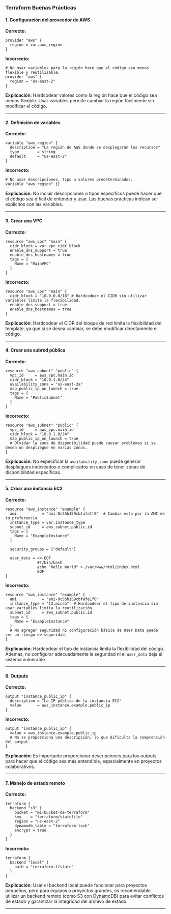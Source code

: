### Terraform Buenas Prácticas

#### 1. **Configuración del proveedor de AWS**
**Correcto:**
```hcl
provider "aws" {
  region = var.aws_region
}
```

**Incorrecto:**
```hcl
# No usar variables para la región hace que el código sea menos flexible y reutilizable.
provider "aws" {
  region = "us-east-2"
}
```
**Explicación**: Hardcodear valores como la región hace que el código sea menos flexible. Usar variables permite cambiar la región fácilmente sin modificar el código.

---

#### 2. **Definición de variables**
**Correcto:**
```hcl
variable "aws_region" {
  description = "La región de AWS donde se desplegarán los recursos"
  type        = string
  default     = "us-east-2"
}
```

**Incorrecto:**
```hcl
# No usar descripciones, tipo o valores predeterminados.
variable "aws_region" {}
```
**Explicación**: No incluir descripciones o tipos específicos puede hacer que el código sea difícil de entender y usar. Las buenas prácticas indican ser explícitos con las variables.

---

#### 3. **Crear una VPC**
**Correcto:**
```hcl
resource "aws_vpc" "main" {
  cidr_block = var.vpc_cidr_block
  enable_dns_support = true
  enable_dns_hostnames = true
  tags = {
    Name = "MainVPC"
  }
}
```

**Incorrecto:**
```hcl
resource "aws_vpc" "main" {
  cidr_block = "10.0.0.0/16" # Hardcodear el CIDR sin utilizar variables limita la flexibilidad.
  enable_dns_support = true
  enable_dns_hostnames = true
}
```
**Explicación**: Hardcodear el CIDR del bloque de red limita la flexibilidad del template, ya que si se desea cambiar, se debe modificar directamente el código.

---

#### 4. **Crear una subred pública**
**Correcto:**
```hcl
resource "aws_subnet" "public" {
  vpc_id     = aws_vpc.main.id
  cidr_block = "10.0.1.0/24"
  availability_zone = "us-east-2a"
  map_public_ip_on_launch = true
  tags = {
    Name = "PublicSubnet"
  }
}
```

**Incorrecto:**
```hcl
resource "aws_subnet" "public" {
  vpc_id     = aws_vpc.main.id
  cidr_block = "10.0.1.0/24"
  map_public_ip_on_launch = true
  # Olvidar la zona de disponibilidad puede causar problemas si se desea un despliegue en varias zonas.
}
```
**Explicación**: No especificar la `availability_zone` puede generar despliegues indeseados o complicados en caso de tener zonas de disponibilidad específicas.

---

#### 5. **Crear una instancia EC2**
**Correcto:**
```hcl
resource "aws_instance" "example" {
  ami           = "ami-0c55b159cbfafe1f0"  # Cambia esto por la AMI de tu preferencia
  instance_type = var.instance_type
  subnet_id     = aws_subnet.public.id
  tags = {
    Name = "ExampleInstance"
  }
  
  security_groups = ["default"]

  user_data = <<-EOF
              #!/bin/bash
              echo "Hello World" > /var/www/html/index.html
              EOF
}
```

**Incorrecto:**
```hcl
resource "aws_instance" "example" {
  ami           = "ami-0c55b159cbfafe1f0"  
  instance_type = "t2.micro"  # Hardcodear el tipo de instancia sin usar variables limita la reutilización.
  subnet_id     = aws_subnet.public.id
  tags = {
    Name = "ExampleInstance"
  }
  # No agregar seguridad ni configuración básica de User Data puede ser un riesgo de seguridad.
}
```
**Explicación**: Hardcodear el tipo de instancia limita la flexibilidad del código. Además, no configurar adecuadamente la seguridad ni el `user_data` deja el sistema vulnerable.

---

#### 6. **Outputs**
**Correcto:**
```hcl
output "instance_public_ip" {
  description = "La IP pública de la instancia EC2"
  value       = aws_instance.example.public_ip
}
```

**Incorrecto:**
```hcl
output "instance_public_ip" {
  value = aws_instance.example.public_ip
  # No se proporciona una descripción, lo que dificulta la comprensión del output.
}
```
**Explicación**: Es importante proporcionar descripciones para los outputs para hacer que el código sea más entendible, especialmente en proyectos colaborativos.

---

#### 7. **Manejo de estado remoto**
**Correcto:**
```hcl
terraform {
  backend "s3" {
    bucket = "mi-bucket-de-terraform"
    key    = "terraform/statefile"
    region = "us-east-2"
    dynamodb_table = "terraform-lock"
    encrypt = true
  }
}
```

**Incorrecto:**
```hcl
terraform {
  backend "local" {
    path = "terraform.tfstate"
  }
}
```
**Explicación**: Usar el backend local puede funcionar para proyectos pequeños, pero para equipos o proyectos grandes, es recomendable utilizar un backend remoto (como S3 con DynamoDB) para evitar conflictos de estado y garantizar la integridad del archivo de estado.

---
